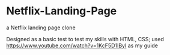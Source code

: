 # Netflix-Landing-Page
a Netflix landing page clone

Designed as a basic test to test my skills with HTML, CSS; used 
https://www.youtube.com/watch?v=1KcF5D1IByI
as my guide
